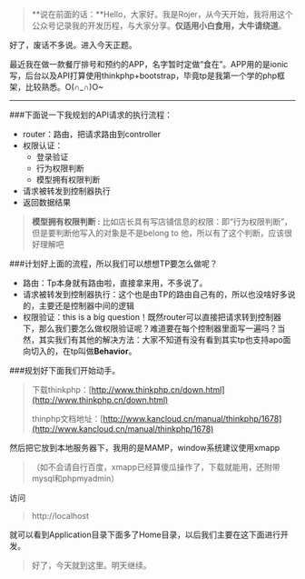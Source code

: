 >**说在前面的话：**Hello，大家好。我是Rojer，从今天开始，我将用这个公众号记录我的开发历程，与大家分享。**仅适用小白食用，大牛请绕道**。


好了，废话不多说。进入今天正题。


最近我在做一款餐厅排号和预约的APP，名字暂时定做“食在”。APP用的是ionic写，后台以及API打算使用thinkphp+bootstrap，毕竟tp是我第一个学的php框架，比较熟悉。O(∩_∩)O~

------------
###下面说一下我规划的API请求的执行流程：

- router：路由，把请求路由到controller
- 权限认证：
	- 登录验证
	- 行为权限判断
	- 模型拥有权限判断 
- 请求被转发到控制器执行
- 返回数据结果

>**模型拥有权限判断 :** 比如店长具有写店铺信息的权限：即“行为权限判断”，但是要判断他写入的对象是不是belong to 他，所以有了这个判断，应该很好理解吧

###计划好上面的流程，所以我们可以想想TP要怎么做呢？


- 路由：Tp本身就有路由啦，直接拿来用，不多说了。
- 请求被转发到控制器执行：这个也是由TP的路由自己有的，所以也没啥好多说的，主要还是控制器中间的逻辑
- 权限验证：this is a big question！既然router可以直接把请求转到控制器下，那么我们要怎么做权限验证呢？难道要在每个控制器里面写一遍吗？当然，其实我们有其他的解决方法：大家不知道有没有看到其实tp也支持apo面向切入的，在tp叫做**Behavior**。

###规划好下面我们开始动手。
>下载thinkphp：[http://www.thinkphp.cn/down.html](http://www.thinkphp.cn/down.html)
>
>thinphp文档地址：[http://www.kancloud.cn/manual/thinkphp/1678](http://www.kancloud.cn/manual/thinkphp/1678)

然后把它放到本地服务器下，我用的是MAMP，window系统建议使用xmapp
>（如不会请自行百度，xmapp已经算傻瓜操作了，下载就能用，还附带mysql和phpmyadmin）

访问
>http://localhost

就可以看到Application目录下面多了Home目录，以后我们主要在这下面进行开发。

>好了，今天就到这里。明天继续。